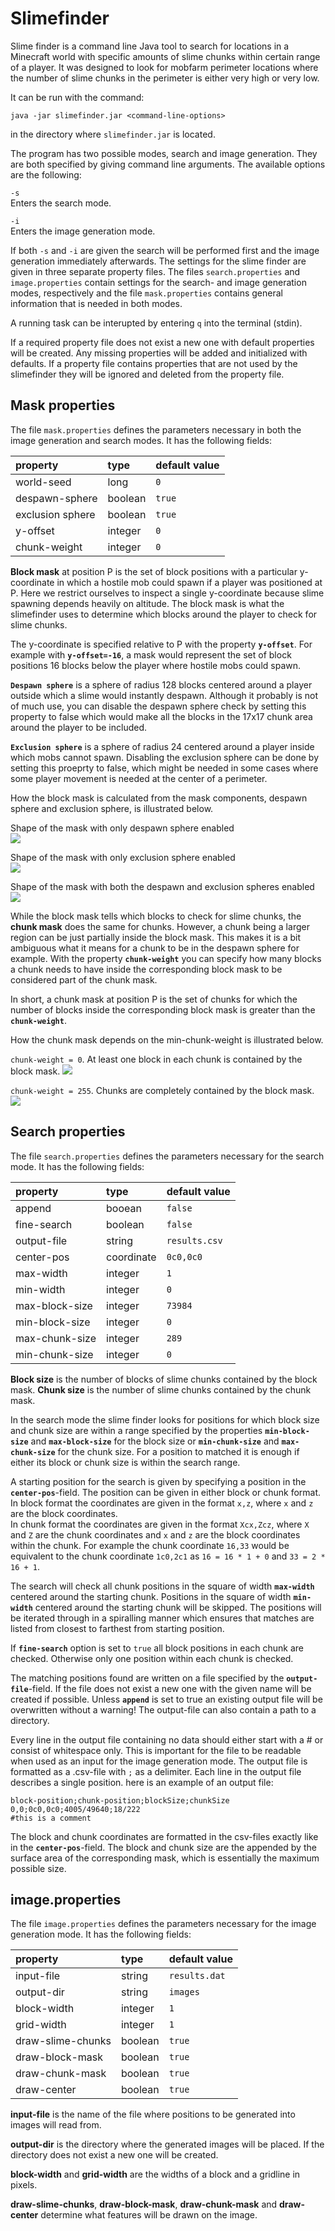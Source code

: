 # Slimefinder

Slime finder is a command line Java tool to search for locations in a Minecraft world with specific amounts of slime chunks within certain range of a player. It was designed to look for mobfarm perimeter locations where the number of slime chunks in the perimeter is either very high or very low.

It can be run with the command:
```
java -jar slimefinder.jar <command-line-options>
```  
in the directory where ``slimefinder.jar`` is located.

The program has two possible modes, search and image generation. They are both specified by giving command line arguments. The available options are the following:

``-s``  
Enters the search mode.

``-i``  
Enters the image generation mode.

If both ``-s`` and ``-i`` are given the search will be performed first and the image generation immediately afterwards. The settings for the slime finder are given in three separate property files. The files ``search.properties`` and ``image.properties`` contain settings for the search- and image generation modes, respectively and the file ``mask.properties`` contains general information that is needed in both modes. 

A running task can be interupted by entering ``q`` into the terminal (stdin).

If a required property file does not exist a new one with default properties will be created. Any missing properties will be added and initialized with defaults.
If a property file contains properties that are not used by the slimefinder they will be ignored and deleted from the property file.

## Mask properties

The file ``mask.properties`` defines the parameters necessary in both the image generation and search modes. It has
the following fields:

| property | type | default value |
|:--- |:--- |:---|
| world-seed     | long | ``0`` |
| despawn-sphere | boolean  | ``true`` |
| exclusion sphere | boolean | ``true`` |
| y-offset | integer | ``0`` |
| chunk-weight | integer | ``0`` |

**Block mask** at position P is the set of block positions with a particular y-coordinate in which a hostile mob could spawn if a player was positioned at P. Here we restrict ourselves to inspect a single y-coordinate because slime spawning depends heavily on altitude. The block mask is what the slimefinder uses to determine which blocks around the player to check for slime chunks.

The y-coordinate is specified relative to P with the property **``y-offset``**. For example with **``y-offset=-16``**,  a mask would represent the set of block positions 16 blocks below the player where hostile mobs could spawn.

**``Despawn sphere``** is a sphere of radius 128 blocks centered around a player outside which a slime would instantly despawn. Although it probably is not of much use, you can disable the despawn sphere check by setting this property to false which would make all the blocks in the 17x17 chunk area around the player to be included.

**``Exclusion sphere``** is a sphere of radius 24 centered around a player inside which mobs cannot spawn. Disabling the exclusion sphere can be done by setting this proeprty to false, which might be needed in some cases where some player movement is needed at the center of a perimeter.

How the block mask is calculated from the mask components, despawn sphere and exclusion sphere, is illustrated below.

Shape of the mask with only despawn sphere enabled  
![](resources/despawn-sphere.png)

Shape of the mask with only exclusion sphere enabled  
![](resources/exclusion-sphere.png)

Shape of the mask with both the despawn and exclusion spheres enabled  
![](resources/block-mask.png)

While the block mask tells which blocks to check for slime chunks, the **chunk mask** does the same for chunks. However, a chunk being a larger region can be just partially inside the block mask. This makes it is a bit ambiguous what it means for a chunk to be in the despawn sphere for example. With the property **``chunk-weight``** you can specify how many blocks a chunk needs to have inside the corresponding block mask to be considered part of the chunk mask.

In short, a chunk mask at position P is the set of chunks for which the number of blocks inside the corresponding block mask is greater than the **``chunk-weight``**. 

How the chunk mask depends on the min-chunk-weight is illustrated below.

`chunk-weight = 0`. At least one block in each chunk is contained by the block mask.
![](resources/chunk-weight=0.png)

`chunk-weight = 255`. Chunks are completely contained by the block mask.
![](resources/chunk-weight=255.png)

## Search properties

The file ``search.properties`` defines the parameters necessary for the search mode. It has the following fields:

| property | type | default value |
|:--- |:--- |:---|
| append | booean | ``false`` |
| fine-search | boolean | ``false`` |
| output-file | string | ``results.csv`` |
| center-pos | coordinate | ``0c0,0c0`` |
| max-width | integer | ``1`` |
| min-width | integer | ``0`` |
| max-block-size | integer | ``73984`` |
| min-block-size | integer | ``0`` |
| max-chunk-size | integer | ``289`` |
| min-chunk-size | integer | ``0`` |

**Block size** is the number of blocks of slime chunks contained by the block mask. 
**Chunk size** is the number of slime chunks contained by the chunk mask.

In the search mode the slime finder looks for positions for which block size and chunk size are within a range specified by the properties **``min-block-size``** and **``max-block-size``** for the block size or **``min-chunk-size``** and **``max-chunk-size``** for the chunk size. For a position to matched it is enough if either its block or chunk size is within the search range.

A starting position for the search is given by specifying a position in the **``center-pos``**-field. The position can be given in either block or chunk format.  
In block format the coordinates are given in the format ``x,z``,  where ``x`` and ``z`` are the block coordinates.  
In chunk format the coordinates are given in the format ``Xcx,Zcz``,  where ``X`` and ``Z`` are the chunk coordinates and ``x`` and ``z`` are the block coordinates within the chunk.
For example the chunk coordinate ``16,33`` would be equivalent to the chunk coordinate ``1c0,2c1`` as ``16 = 16 * 1 + 0`` and ``33 = 2 * 16 + 1``.

The search will check all chunk positions in the square of width **``max-width``** centered around the starting chunk. Positions in the square of width **``min-width``** centered around the starting chunk will be skipped. The positions will be iterated through in a spiralling manner which ensures that matches are listed from closest to farthest from starting position.

If **``fine-search``** option is set to ``true`` all block positions in each chunk are checked. Otherwise only one position within each chunk is checked. 

The matching positions found are written on a file specified by the **``output-file``**-field. If the file does not exist a new one with the given name will be created if possible. Unless **``append``** is set to true an existing output file will be overwritten without a warning! The output-file can also contain a path to a directory.

Every line in the output file containing no data should either start with a # or consist of whitespace only. This is important for the file to be readable when used as an input for the image generation mode. The output file is formatted as a .csv-file with ``;`` as a delimiter. Each line in the output file describes a single position. here is an example of an output file:
```
block-position;chunk-position;blockSize;chunkSize
0,0;0c0,0c0;4005/49640;18/222
#this is a comment
```
The block and chunk coordinates are formatted in the csv-files exactly like in the **``center-pos``**-field.
The block and chunk size are the appended by the surface area of the corresponding mask, which is essentially the maximum possible size.

## image.properties

The file ``image.properties`` defines the parameters necessary for the image generation mode. It has the following fields:

| property | type | default value |
|:--- |:--- |:---|
| input-file | string | ``results.dat`` |
| output-dir | string | ``images`` |
| block-width | integer | ``1`` |
| grid-width | integer | ``1`` |
| draw-slime-chunks | boolean | ``true`` |
| draw-block-mask | boolean | ``true`` |
| draw-chunk-mask | boolean | ``true`` |
| draw-center| boolean | ``true`` |

**input-file** is the name of the file where positions to be generated into images will read from.

**output-dir** is the directory where the generated images will be placed. If the directory does not exist a new one will be created.

**block-width** and **grid-width** are the widths of a block and a gridline in pixels.

**draw-slime-chunks**, **draw-block-mask**, **draw-chunk-mask** and **draw-center** determine what features will be drawn on the image.
